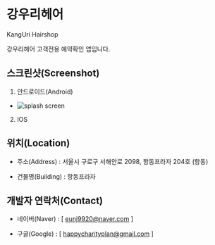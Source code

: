 # 강우리헤어

KangUri Hairshop

강우리헤어 고객전용 예약확인 앱입니다.

## 스크린샷(Screenshot)

1. 안드로이드(Android)
  * ![splash screen](https://user-images.githubusercontent.com/17228989/131147162-c048586f-6539-4b08-891f-39c464a5a3d5.png)
2. IOS

## 위치(Location)

* 주소(Address) : 서울시 구로구 서해안로 2098, 항동프라자 204호 (항동)

* 건물명(Building) : 항동프라자

## 개발자 연락처(Contact)

* 네이버(Naver) : [ eunj9920@naver.com ]

* 구글(Google) : [ happycharityplan@gmail.com ]
